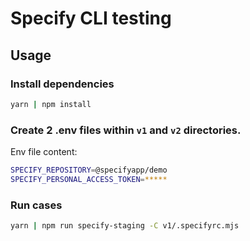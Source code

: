 # Specify CLI testing

## Usage

### Install dependencies
```bash
yarn | npm install
```

### Create 2 .env files within `v1` and `v2` directories.

Env file content:
```bash
SPECIFY_REPOSITORY=@specifyapp/demo
SPECIFY_PERSONAL_ACCESS_TOKEN=*****
```

### Run cases
```bash
yarn | npm run specify-staging -C v1/.specifyrc.mjs
```
